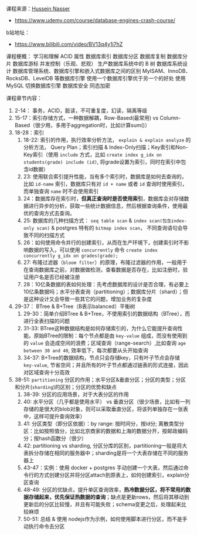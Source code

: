 课程来源：[Hussein Nasser](https://www.udemy.com/user/hussein-nasser-7/)

- https://www.udemy.com/course/database-engines-crash-course/

b站地址：

- https://www.bilibili.com/video/BV13q4y1i7hZ

课程梗概：
学习和理解 ACID 属性
数据库索引
数据库分区
数据库复制
数据库分片
数据库游标
并发控制（乐观、悲观）
生产数据库系统中的 B 树
数据库系统设计
数据库管理系统、数据库引擎和嵌入式数据库之间的区别
MyISAM、InnoDB、RocksDB、LevelDB 等数据库引擎
使用一个数据库引擎优于另一个的好处
使用 MySQL 切换数据库引擎
数据库安全
同态加密



课程章节内容：

1. 2-14： 事务，ACID，脏读，不可重复度，幻读，隔离等级
2. 15-17：索引存储方式，一种数据解耦，Row-Based(最常用) vs Column-Based（很少用，多用于aggregation时，比如计算sum()）
3. 18-28：索引
   1. 18-22: 索引的作用，执行效率分析方法， `explain & explain analyze` 的分析方法， Query Plan；索引扫描 & Index-Only扫描；Key索引和Non-Key索引（使用 `include` 方式，比如 `create index g_idx on students(grade) include (id)`, 将grade设置为索引，同时在索引中包含id数据）
   2. 23: 使用联合索引提升性能，当有多个索引时，数据库是如何去查询的，比如 `id-name` 索引，数据库只有对 `id + name` 或者 `id` 查询时使用索引，而单独查询 `name` 时不会使用索引
   3. 24：数据库存在索引时，**但真正查询时是否使用索引**，数据库会对存储数据进行异步的分析，获取一些统计数据信息，然后根据查询条件，使用最优的查询方式去查询。
   4. 25: 数据库的几种扫描方式： `seq table scan` & `index scan(包含index-only scan)` & postgres 特有的 `bitmap index scan`， 不同查询语句会导致不同的扫描方式
   5. 26：如何使用命令并行的创建索引，从而在生产环境下，创建索引时不影响数据的写入，可以使用 `concurrently` 命令 `create index concurrently g_idx on grades(grade);`
   6. 27: 布隆过滤器（`bloom filter`）的原理，布隆过滤器的作用，一般用于在查询数据库之前，对数据做检测，查看数据是否存在，比如注册时，验证用户名是否已经被注册
   7. 28：10亿条数据的表如何处理：先考虑数据库的设计是否合理，有必要上10亿条数据吗；水平分表查询（partitioning）；数据库分片（shard）；但是这种设计又会导致一些其它的问题，增加业务的复杂度
4. 29-37： BTree & B+Tree（B表示balanced）平衡树
   1. 29-30：简单介绍BTree & B+Tree，不使用索引的数据结构（BTree），而进行全表扫描的问题
   2. 31-33: BTree这种数据结构是如何存储索引的，为什么它能提升查询性能。原始BTree的限制：每个节点都是由 `key-value` 组成，而没有使用到的 `value` 会造成空间的浪费；区域查询（range-search）,比如查询 `age between 30 and 40`, 效率低下，每次都要从头开始查询
   3. 34-37: B+Tree的数据结构，节点只会存储key，只有叶子节点会存储 `key-value`, 节省空间；并且所有的叶子节点都通过链表的形式连接，因此对区域查询十分高效
5. 38-51: `partitioning` 分区的作用；水平分区&垂直分区；分区的类型；分区和分片(`sharding`)的区别；分区的优势和缺点
   1. 38-39: 分区的应用场景，对于大表分区的作用
   2. 40: 水平分区（几乎都是使用水平） vs 垂直分区（很少场景，比如有一列存储的是很大的blob对象，则可以采取垂直分区，将该列单独存在一张表中，这样可提升查询效率）
   3. 41: 分区类型（即分区依据）：by range: 按时间分，按id分; 离散类型分区：比如按照值分，比如北京商家的数据和上海的数据分开，按邮政编码分；按hash函数分（很少）
   4. 42: partitioning vs sharding, 分区分库的区别，partitioning一般是将大表拆分存储在相同的服务器中；sharding是将一个大表存储在不同的服务器上
   5. 43-47：实例：使用 docker + postgres 手动创建一个大表，然后通过命令行的方式创建分区并将分区attach到原表上，如何创建索引，explain分区查询
   6. 48-49: 分区的优缺点，提升单区查询效率，**热冷数据分区，将不常用的数据存储起来，优先保证热数据的查询**；缺点是更新rows，然后将其移动到更新后的分区比较慢，并且有可能失败；schema变更之后，处理起来比较麻烦
   7. 50-51: 总结 & 使用 nodejs作为示例，如何使用脚本进行分区，而不是手动执行命令去分区

